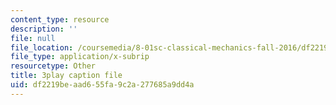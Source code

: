 ```yaml
---
content_type: resource
description: ''
file: null
file_location: /coursemedia/8-01sc-classical-mechanics-fall-2016/df2219beaad655fa9c2a277685a9dd4a_9yFkrh7-igc.vtt
file_type: application/x-subrip
resourcetype: Other
title: 3play caption file
uid: df2219be-aad6-55fa-9c2a-277685a9dd4a
---
```

